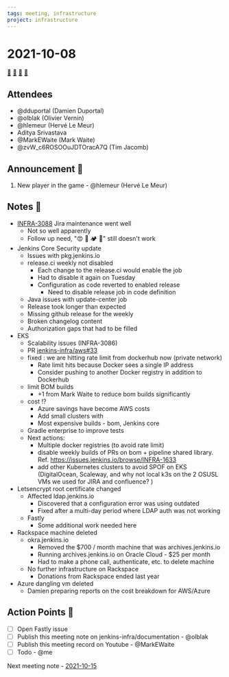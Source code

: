 ```yaml
---
tags: meeting, infrastructure
project: infrastructure
---
```

<!-- markdownlint-disable MD026-->

# 2021-10-08

[:movie_camera:](https://zoom.us/j/92454301214?pwd=aEVoUi9EanpaakN3L1ZxRlpDQk5Ddz09)
[:calendar:](https://jenkins.io/event-calendar/)
[:speech_balloon:](https://jenkins.io/chat/#jenkins-infra)
[:email:](https://groups.google.com/g/jenkins-infra)

## Attendees

* @dduportal (Damien Duportal)
* @olblak (Olivier Vernin)
* @hlemeur (Hervé Le Meur)
* Aditya Srivastava
* @MarkEWaite (Mark Waite)
* @zvW_c6ROSOOuJDTOracA7Q (Tim Jacomb)

## Announcement :loudspeaker:

1. New player in the game - @hlemeur (Hervé Le Meur)

## Notes :book:

* [INFRA-3088](https://issues.jenkins.io/browse/INFRA-3088) Jira maintenance went well
  * Not so well apparently
  * Follow up need, "😍 🐪 🏕 🐼" still doesn't work
* Jenkins Core Security update
  * Issues with pkg.jenkins.io
  * release.ci weekly not disabled
      * Each change to the release.ci would enable the job
      * Had to disable it again on Tuesday
      * Configuration as code reverted to enabled release
          * Need to disable release job in code definition
  * Java issues with update-center job
  * Release took longer than expected
  * Missing github release for the weekly
  * Broken changelog content
  * Authorization gaps that had to be filled
* EKS
  * Scalability issues (INFRA-3086)
  * PR [jenkins-infra/aws#33](https://github.com/jenkins-infra/aws/pull/33)
  * fixed : we are hitting rate limit from dockerhub now (private network)
      * Rate limit hits because Docker sees a single IP address
      * Consider pushing to another Docker registry in addition to Dockerhub
  * limit BOM builds
      * +1 from Mark Waite to reduce bom builds significantly
  * cost !?
      * Azure savings have become AWS costs
      * Add small clusters with 
      * Most expensive builds - bom, Jenkins core
  * Gradle enterprise to improve tests
  * Next actions:
      * Multiple docker registries (to avoid rate limit)
      * disable weekly builds of PRs on bom + pipeline shared library. Ref. https://issues.jenkins.io/browse/INFRA-1633
      * add other Kubernetes clusters to avoid SPOF on EKS (DigitalOcean, Scaleway, and why not local k3s on the 2 OSUSL VMs we used for JIRA and confluence? )
* Letsencrypt root certificate changed
  * Affected ldap.jenkins.io
      * Discovered that a configuration error was using outdated
      * Fixed after a multi-day period where LDAP auth was not working
  * Fastly
      * Some additional work needed here
* Rackspace machine deleted
  * okra.jenkins.io
      * Removed the $700 / month machine that was archives.jenkins.io
      * Running archives.jenkins.io on Oracle Cloud - $25 per month
      * Had to make a phone call, authenticate, etc. to delete machine
  * No further infrastructure on Rackspace
      * Donations from Rackspace ended last year
* Azure dangling vm deleted
    * Damien preparing reports on the cost breakdown for AWS/Azure

## Action Points :muscle:
* [ ] Open Fastly issue
* [ ] Publish this meeting note on jenkins-infra/documentation - @olblak 
* [ ] Publish this meeting record on Youtube - @MarkEWaite 
* [ ] Todo - @me

Next meeting note - [2021-10-15](https://hackmd.io/bXAtsFx4TOiE2t0P0xmYZA?both) 